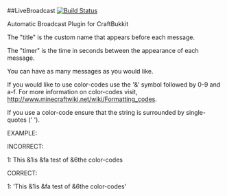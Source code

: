 ##LiveBroadcast   [![Build Status](https://travis-ci.org/jwolff52/LiveBroadcast.svg?branch=master)](https://travis-ci.org/jwolff52/LiveBroadcast)

Automatic Broadcast Plugin for CraftBukkit

The "title" is the custom name that appears before each message.

The "timer" is the time in seconds between the appearance of each message.

You can have as many messages as you would like.

If you would like to use color-codes use the '&' symbol followed by 0-9 and a-f. For more information on 
color-codes visit, http://www.minecraftwiki.net/wiki/Formatting_codes.

If you use a color-code ensure that the string is surrounded by single-quotes (' ').

EXAMPLE:

INCORRECT:

1: This &1is &fa test of &6the color-codes

CORRECT:

1: 'This &1is &fa test of &6the color-codes'
